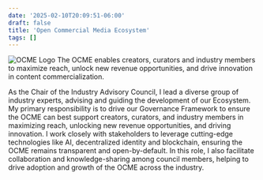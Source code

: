 ```yaml
---
date: '2025-02-10T20:09:51-06:00'
draft: false
title: 'Open Commercial Media Ecosystem'
tags: []
---
```


![OCME Logo](/images/OCME_logo_black.png)
The OCME enables creators, curators and industry members to maximize reach, unlock new revenue opportunities, and drive innovation in content commercialization.

As the Chair of the Industry Advisory Council, I lead a diverse group of industry experts, advising and guiding the development of our Ecosystem. My primary responsibility is to drive our Governance Framework to ensure the OCME can best support creators, curators, and industry members in maximizing reach, unlocking new revenue opportunities, and driving innovation. I work closely with stakeholders to leverage cutting-edge technologies like AI, decentralized identity and blockchain, ensuring the OCME remains transparent and open-by-default. In this role, I also facilitate collaboration and knowledge-sharing among council members, helping to drive adoption and growth of the OCME across the industry.